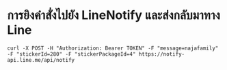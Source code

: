 # การยิงคำสั่งไปยัง LineNotify และส่งกลับมาทาง Line
~~~
curl -X POST -H "Authorization: Bearer TOKEN" -F "message=najafamily" -F "stickerId=280" -F "stickerPackageId=4" https://notify-api.line.me/api/notify
~~~
